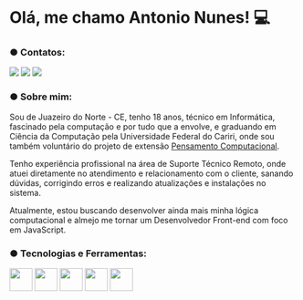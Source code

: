 # Olá, me chamo Antonio Nunes! 💻

### ● Contatos:
<div>
<a href="https://www.linkedin.com/in/antonionunesdev" target="_blank"><img loading="lazy" src="https://img.shields.io/badge/-LinkedIn-%230077B5?style=for-the-badge&logo=linkedin&logoColor=white" target="_blank"></a>   
<a href = "mailto:antonionunes.tec@gmail.com"><img loading="lazy" src="https://img.shields.io/badge/Gmail-D14836?style=for-the-badge&logo=gmail&logoColor=white" target="_blank"></a>
<a href="https://instagram.com/antonio.nunesz" target="_blank"><img loading="lazy" src="https://img.shields.io/badge/-Instagram-%23E4405F?style=for-the-badge&logo=instagram&logoColor=white" target="_blank"></a>
</div>

### ● Sobre mim:

Sou de Juazeiro do Norte - CE, tenho 18 anos, técnico em Informática, fascinado pela computação e por tudo que a envolve, e graduando em Ciência da Computação pela Universidade Federal do Cariri, onde sou também voluntário do projeto de extensão [Pensamento Computacional](https://www.instagram.com/pcomputacionalufca/?utm_source=ig_web_button_share_sheet&igshid=OGQ5ZDc2ODk2ZA==). 
<p>Tenho experiência profissional na área de Suporte Técnico Remoto, onde atuei diretamente no atendimento e relacionamento com o cliente, sanando dúvidas, corrigindo erros e realizando atualizações e instalações no sistema.</p>
<p></p>Atualmente, estou buscando desenvolver ainda mais minha lógica computacional e almejo me tornar um Desenvolvedor Front-end com foco em JavaScript.</p>

### ● Tecnologias e Ferramentas:
<img src="https://cdn.jsdelivr.net/gh/devicons/devicon/icons/c/c-line.svg" width="40" height="40"/> <img src="https://cdn.jsdelivr.net/gh/devicons/devicon/icons/java/java-original-wordmark.svg" width="40" height="40"/>
 <img src="https://cdn.jsdelivr.net/gh/devicons/devicon/icons/html5/html5-plain-wordmark.svg" width="40" height="40"/> <img src="https://cdn.jsdelivr.net/gh/devicons/devicon/icons/css3/css3-plain-wordmark.svg" width="40" height="40"/> <img src="https://cdn.jsdelivr.net/gh/devicons/devicon/icons/javascript/javascript-original.svg" width="40" height="40"/>

